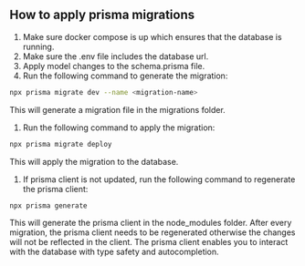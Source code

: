 ## How to apply prisma migrations
1. Make sure docker compose is up which ensures that the database is running.
2. Make sure the .env file includes the database url.
3. Apply model changes to the schema.prisma file.
4. Run the following command to generate the migration:
```bash
npx prisma migrate dev --name <migration-name>
```
This will generate a migration file in the migrations folder.

1. Run the following command to apply the migration:
```bash
npx prisma migrate deploy
```
This will apply the migration to the database.

1. If prisma client is not updated, run the following command to regenerate the prisma client:
```bash
npx prisma generate
```
This will generate the prisma client in the node_modules folder. After every migration, the prisma client needs to be regenerated otherwise the changes will not be reflected in the client.
The prisma client enables you to interact with the database with type safety and autocompletion.